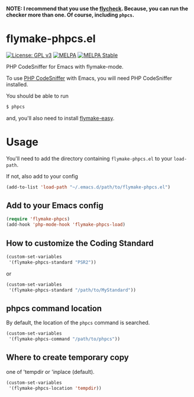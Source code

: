 **NOTE: I recommend that you use the [flycheck](https://github.com/flycheck/flycheck).
Because, you can run the checker more than one. Of course, including `phpcs`.**

# flymake-phpcs.el

[![License: GPL v3](https://img.shields.io/badge/License-GPL%20v3-green.svg)](https://www.gnu.org/licenses/gpl-3.0)
[![MELPA](https://melpa.org/packages/flymake-phpcs-badge.svg)](https://melpa.org/#/flymake-phpcs)
[![MELPA Stable](https://stable.melpa.org/packages/flymake-phpcs-badge.svg)](https://stable.melpa.org/#/flymake-phpcs)

PHP CodeSniffer for Emacs with flymake-mode.

To use [PHP CodeSniffer](https://github.com/squizlabs/PHP_CodeSniffer) with Emacs, you will need PHP CodeSniffer installed.

You should be able to run

```sh
$ phpcs
```

and, you'll also need to install [flymake-easy](https://github.com/purcell/flymake-easy).

# Usage

You'll need to add the directory containing `flymake-phpcs.el` to your `load-path`.

If not, also add to your config

```lisp
(add-to-list 'load-path "~/.emacs.d/path/to/flymake-phpcs.el")
```

## Add to your Emacs config

```lisp
(require 'flymake-phpcs)
(add-hook 'php-mode-hook 'flymake-phpcs-load)
```

## How to customize the Coding Standard

```lisp
(custom-set-variables
 '(flymake-phpcs-standard "PSR2"))
```

or

```lisp
(custom-set-variables
 '(flymake-phpcs-standard "/path/to/MyStandard"))
```

## phpcs command location

By default, the location of the `phpcs` command is searched.

```lisp
(custom-set-variables
 '(flymake-phpcs-command "/path/to/phpcs"))
```

## Where to create temporary copy

one of 'tempdir or 'inplace (default).

```lisp
(custom-set-variables
 '(flymake-phpcs-location 'tempdir))
```

